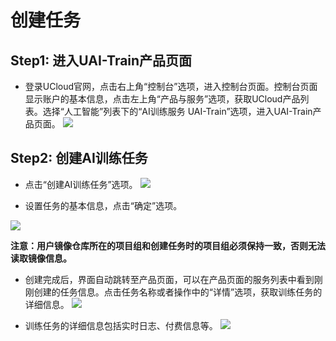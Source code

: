 

# 创建任务

## Step1: 进入UAI-Train产品页面

-  登录UCloud官网，点击右上角“控制台”选项，进入控制台页面。控制台页面显示账户的基本信息，点击左上角“产品与服务”选项，获取UCloud产品列表。选择“人工智能”列表下的“AI训练服务 UAI-Train”选项，进入UAI-Train产品页面。
![](ai/uai-train/images/set-up/ai产品.jpg)

## Step2: 创建AI训练任务

- 点击“创建AI训练任务”选项。
![](/ai/uai-train/images/set-up/productpage_edit.png)

- 设置任务的基本信息，点击“确定”选项。

![](/ai/uai-train/images/set-up/create_2_2.jpg)

**注意：用户镜像仓库所在的项目组和创建任务时的项目组必须保持一致，否则无法读取镜像信息。**

- 创建完成后，界面自动跳转至产品页面，可以在产品页面的服务列表中看到刚刚创建的任务信息。点击任务名称或者操作中的“详情”选项，获取训练任务的详细信息。
![](/ai/uai-train/images/set-up/productpage_edit2.png)

- 训练任务的详细信息包括实时日志、付费信息等。
![](/ai/uai-train/images/set-up/job-info.png)

